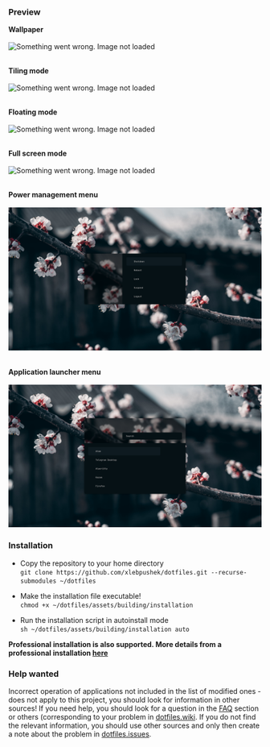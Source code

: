 ### Preview

**Wallpaper** <br><br>
![Something went wrong. Image not loaded](https://github.com/xlebpushek/dotfiles/blob/main/assets/preview/wallpapers/wallpaper.png)<br><br>

**Tiling mode** <br><br>
![Something went wrong. Image not loaded](https://github.com/xlebpushek/dotfiles/blob/main/assets/preview/mode/tiling.png)<br><br>

**Floating mode** <br><br>
![Something went wrong. Image not loaded](https://github.com/xlebpushek/dotfiles/blob/main/assets/preview/mode/floating.png)<br><br>

**Full screen mode** <br><br>
![Something went wrong. Image not loaded](https://github.com/xlebpushek/dotfiles/blob/main/assets/preview/mode/fullscreen.png)<br><br>

**Power management menu** <br><br>
![Something went wrong. Image not loaded](https://github.com/xlebpushek/dotfiles/blob/main/assets/preview/rofi/power.png) <br><br>

**Application launcher menu** <br><br>
![Something went wrong. Image not loaded](https://github.com/xlebpushek/dotfiles/blob/main/assets/preview/rofi/launch.png)

### Installation

* Copy the repository to your home directory <br>
`git clone https://github.com/xlebpushek/dotfiles.git --recurse-submodules ~/dotfiles`

* Make the installation file executable! <br>
`chmod +x ~/dotfiles/assets/building/installation`

* Run the installation script in autoinstall mode <br>
`sh ~/dotfiles/assets/building/installation auto`

**Professional installation is also supported. More details from a professional installation [here](https://github.com/xlebpushek/dotfiles/wiki/Installing)**

### Help wanted

Incorrect operation of applications not included in the list of modified ones - does not apply to this project, you should look for information in other sources! If you need help, you should look for a question in the [FAQ](https://github.com/xlebpushek/dotfiles/wiki/FAQ#frequently-asked-questions) section or others (corresponding to your problem in [dotfiles.wiki](https://github.com/xlebpushek/dotfiles/wiki). If you do not find the relevant information, you should use other sources and only then create a note about the problem in [dotfiles.issues](https://github.com/xlebpushek/dotfiles/issues).
